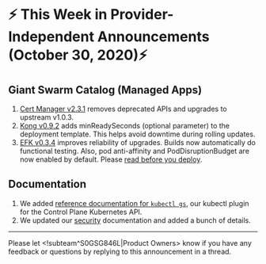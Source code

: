 # :zap: This Week in Provider-Independent Announcements (October 30, 2020):zap:

## Giant Swarm Catalog (Managed Apps)

1. [Cert Manager v2.3.1](https://github.com/giantswarm/cert-manager-app/blob/master/CHANGELOG.md#231---2020-10-29) removes deprecated APIs and upgrades to upstream v1.0.3.
2. [Kong v0.9.2](https://github.com/giantswarm/kong-app/blob/release-v0.9.x/CHANGELOG.md#092---2020-10-28) adds minReadySeconds (optional parameter) to the deployment template. This helps avoid downtime during rolling updates.
3. [EFK v0.3.4](https://github.com/giantswarm/efk-stack-app/blob/master/CHANGELOG.md#034---2020-10-30) improves reliability of upgrades. Builds now automatically do functional testing. Also, pod anti-affinity and PodDisruptionBudget are now enabled by default. Please [read before you deploy](https://github.com/giantswarm/efk-stack-app/tree/v0.3.4#important-notes---read-before-you-deploy).

## Documentation

1. We added [reference documentation for `kubectl gs`](https://docs.giantswarm.io/reference/kubectl-gs/), our kubectl plugin for the Control Plane Kubernetes API.
2. We updated our [security](https://docs.giantswarm.io/basics/security/) documentation and added a bunch of details.
---
Please let <!subteam^S0GSG846L|Product Owners> know if you have any feedback or questions by replying to this announcement in a thread.
